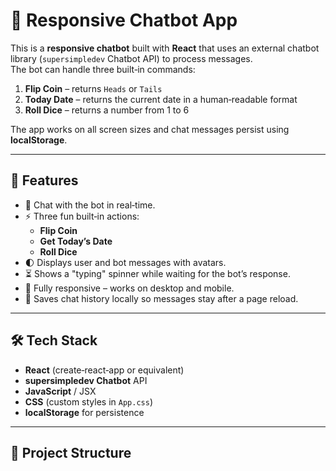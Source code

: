 # 🤖 Responsive Chatbot App

This is a **responsive chatbot** built with **React** that uses an external chatbot library (`supersimpledev` Chatbot API) to process messages.  
The bot can handle three built‑in commands:

1. **Flip Coin** – returns `Heads` or `Tails`
2. **Today Date** – returns the current date in a human‑readable format
3. **Roll Dice** – returns a number from 1 to 6

The app works on all screen sizes and chat messages persist using **localStorage**.

---

## 📸 Features

- 💬 Chat with the bot in real‑time.
- ⚡ Three fun built‑in actions:
  - **Flip Coin**
  - **Get Today’s Date**
  - **Roll Dice**
- 🌓 Displays user and bot messages with avatars.
- ⏳ Shows a "typing" spinner while waiting for the bot’s response.
- 📱 Fully responsive – works on desktop and mobile.
- 💾 Saves chat history locally so messages stay after a page reload.

---

## 🛠️ Tech Stack

- **React** (create‑react‑app or equivalent)
- **supersimpledev Chatbot** API
- **JavaScript** / JSX
- **CSS** (custom styles in `App.css`)
- **localStorage** for persistence

---

## 📂 Project Structure

